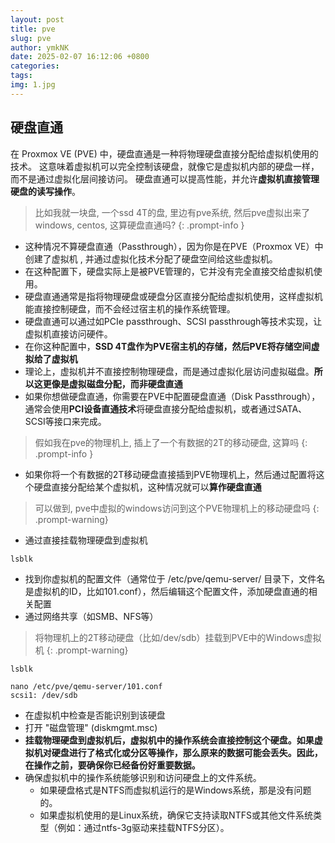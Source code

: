 ```yaml
---
layout: post
title: pve
slug: pve
author: ymkNK
date: 2025-02-07 16:12:06 +0800
categories: 
tags: 
img: 1.jpg
---
```



## 硬盘直通
在 Proxmox VE (PVE) 中，硬盘直通是一种将物理硬盘直接分配给虚拟机使用的技术。
这意味着虚拟机可以完全控制该硬盘，就像它是虚拟机内部的硬盘一样，而不是通过虚拟化层间接访问。
硬盘直通可以提高性能，并允许**虚拟机直接管理硬盘的读写操作**。

> 比如我就一块盘, 一个ssd 4T的盘, 里边有pve系统, 然后pve虚拟出来了windows, centos, 这算硬盘直通吗?
{: .prompt-info }

- 这种情况不算硬盘直通（Passthrough），因为你是在PVE（Proxmox VE）中创建了虚拟机 , 并通过虚拟化技术分配了硬盘空间给这些虚拟机。
- 在这种配置下，硬盘实际上是被PVE管理的，它并没有完全直接交给虚拟机使用。
- 硬盘直通通常是指将物理硬盘或硬盘分区直接分配给虚拟机使用，这样虚拟机能直接控制硬盘，而不会经过宿主机的操作系统管理。
- 硬盘直通可以通过如PCIe passthrough、SCSI passthrough等技术实现，让虚拟机直接访问硬件。
- 在你这种配置中，**SSD 4T盘作为PVE宿主机的存储，然后PVE将存储空间虚拟给了虚拟机** 
- 理论上，虚拟机并不直接控制物理硬盘，而是通过虚拟化层访问虚拟磁盘。**所以这更像是虚拟磁盘分配，而非硬盘直通**
- 如果你想做硬盘直通，你需要在PVE中配置硬盘直通（Disk Passthrough），通常会使用**PCI设备直通技术**将硬盘直接分配给虚拟机，或者通过SATA、SCSI等接口来完成。

> 假如我在pve的物理机上, 插上了一个有数据的2T的移动硬盘, 这算吗
{: .prompt-info }

- 如果你将一个有数据的2T移动硬盘直接插到PVE物理机上，然后通过配置将这个硬盘直接分配给某个虚拟机，这种情况就可以**算作硬盘直通**


> 可以做到, pve中虚拟的windows访问到这个PVE物理机上的移动硬盘吗
{: .prompt-warning}

- 通过直接挂载物理硬盘到虚拟机
```shell
lsblk
```
- 找到你虚拟机的配置文件（通常位于 /etc/pve/qemu-server/ 目录下，文件名是虚拟机的ID，比如101.conf），然后编辑这个配置文件，添加硬盘直通的相关配置
- 通过网络共享（如SMB、NFS等）


> 将物理机上的2T移动硬盘（比如/dev/sdb）挂载到PVE中的Windows虚拟机
{: .prompt-warning}
```shell
lsblk

nano /etc/pve/qemu-server/101.conf
scsi1: /dev/sdb
```
- 在虚拟机中检查是否能识别到该硬盘
- 打开 "磁盘管理" (diskmgmt.msc)
- **挂载物理硬盘到虚拟机后，虚拟机中的操作系统会直接控制这个硬盘。如果虚拟机对硬盘进行了格式化或分区等操作，那么原来的数据可能会丢失。因此，在操作之前，要确保你已经备份好重要数据。**
- 确保虚拟机中的操作系统能够识别和访问硬盘上的文件系统。
  - 如果硬盘格式是NTFS而虚拟机运行的是Windows系统，那是没有问题的。
  - 如果虚拟机使用的是Linux系统，确保它支持读取NTFS或其他文件系统类型（例如：通过ntfs-3g驱动来挂载NTFS分区）。
